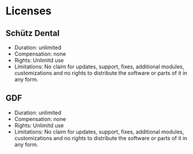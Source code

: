 # Licenses #

## Schütz Dental

* Duration: unlimited
* Compensation: none
* Rights: Unlimitd use
* Limitations: No claim for updates, support, fixes, additional modules, customizations and no rights to distribute the software or parts of it in any form.

## GDF

* Duration: unlimited
* Compensation: none
* Rights: Unlimitd use
* Limitations: No claim for updates, support, fixes, additional modules, customizations and no rights to distribute the software or parts of it in any form.